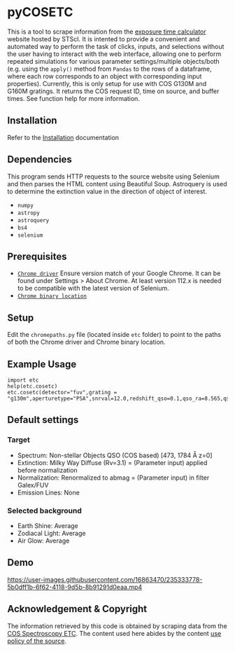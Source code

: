 # pyCOSETC
This is a tool to scrape information from the [exposure time calculator](https://etc.stsci.edu/etc/input/cos/spectroscopic/) website hosted by STScI. It is intented to provide a convenient and automated way to perform the task of clicks, inputs, and selections without the user having to interact with the web interface, allowing one to perform repeated simulations for various parameter settings/multiple objects/both (e.g. using the `apply()` method from `Pandas` to the rows of a dataframe, where each row corresponds to an object with corresponding input properties). Currently, this is only setup for use with COS G130M and G160M gratings. It returns the COS request ID, time on source, and buffer times. See function help for more information.

## Installation
Refer to the [Installation](Installation.md) documentation

## Dependencies

This program sends HTTP requests to the source website using Selenium and then parses the HTML content using Beautiful Soup. Astroquery is used to determine the extinction value in the direction of object of interest. 

* `numpy`
* `astropy`
* `astroquery`
* `bs4`
* `selenium`

## Prerequisites

* [`Chrome driver`](https://chromedriver.chromium.org/downloads)
Ensure version match of your Google Chrome. It can be found under Settings > About Chrome. At least version 112.x is needed to be compatible with the latest version of Selenium. 
* [`Chrome binary location`](https://i.stack.imgur.com/yDGzQ.png)

## Setup

Edit the `chromepaths.py` file (located inside `etc` folder) to point to the paths of both the Chrome driver and Chrome binary location. 

## Example Usage

```
import etc
help(etc.cosetc)
etc.cosetc(detector="fuv",grating = "g130m",aperturetype="PSA",snrval=12.0,redshift_qso=0.1,qso_ra=8.565,qso_dec=35.902,redshift_abs=0,fuvval=19.0,wav_int=1206)
```

## Default settings
### Target
* Spectrum: Non-stellar Objects QSO (COS based) [473, 1784 Å z=0]
* Extinction: Milky Way Diffuse (Rv=3.1) = (Parameter input) applied before normalization
* Normalization: Renormalized to abmag = (Parameter input) in filter Galex/FUV
* Emission Lines: None
### Selected background
* Earth Shine: Average
* Zodiacal Light: Average
* Air Glow: Average

## Demo
https://user-images.githubusercontent.com/16863470/235333778-5b0dff1b-6f62-4118-9d5b-8b91291d0eaa.mp4

## Acknowledgement & Copyright

The information retrieved by this code is obtained by scraping data from the [COS Spectroscopy ETC](https://etc.stsci.edu/etc/input/cos/spectroscopic/). The content used here abides by the content [use policy of the source](https://www.stsci.edu/copyright).
